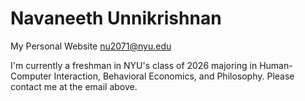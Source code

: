 # Navaneeth Unnikrishnan 
My Personal Website
nu2071@nyu.edu

I'm currently a freshman in NYU's class of 2026 majoring in Human-Computer Interaction, Behavioral Economics, and Philosophy. 
Please contact me at the email above.

